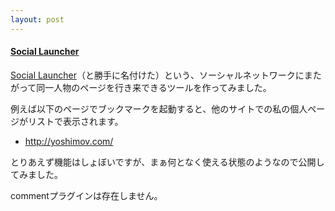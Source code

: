 ```yaml
---
layout: post
---
```

<h4><a href="/?page=Social+Launcher" class="wikipage">Social Launcher</a></h4>
<p><a href="/?page=Social+Launcher" class="wikipage">Social Launcher</a>（と勝手に名付けた）という、ソーシャルネットワークにまたがって同一人物のページを行き来できるツールを作ってみました。</p>
<p>例えば以下のページでブックマークを起動すると、他のサイトでの私の個人ページがリストで表示されます。</p>
<ul>
<li><a href="http://yoshimov.com/">http://yoshimov.com/</a></li>
</ul>
<p>とりあえず機能はしょぼいですが、まぁ何となく使える状態のようなので公開してみました。</p>
<p><span class="error">commentプラグインは存在しません。</span> </p>

